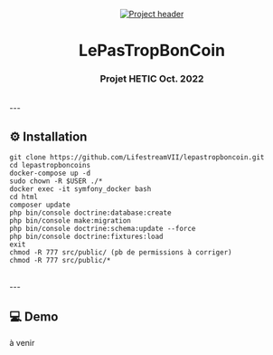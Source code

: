 <p align="center">
  <a href="" rel="noopener">
 <img src="https://i.imgur.com/98WZcsJ.png" alt="Project header"></a>
</p>
<h1 align="center">LePasTropBonCoin</h1>
<div align="center">
<h3 align="center">Projet HETIC Oct. 2022</h3>
</div>

<br>
---

<br>

## ⚙️ Installation

```
git clone https://github.com/LifestreamVII/lepastropboncoin.git
cd lepastropboncoins  
docker-compose up -d
sudo chown -R $USER ./*
docker exec -it symfony_docker bash
cd html
composer update
php bin/console doctrine:database:create
php bin/console make:migration
php bin/console doctrine:schema:update --force
php bin/console doctrine:fixtures:load
exit
chmod -R 777 src/public/ (pb de permissions à corriger)
chmod -R 777 src/public/*
```

<br>
---
<br>

## 💻 Demo

à venir
